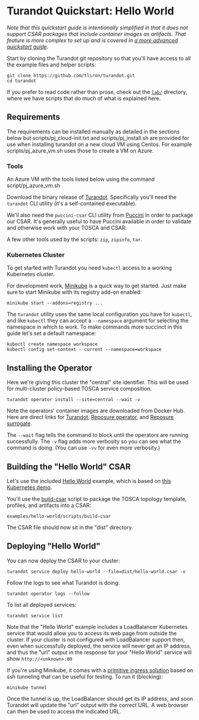 Turandot Quickstart: Hello World
================================

*Note that this quickstart guide is intentionally simplified in that it does not support
CSAR packages that include container images as artifacts. That feature is more complex to
set up and is covered in [a more advanced quickstart guide](QUICKSTART-SELF-CONTAINED.md).*

Start by cloning the Turandot git repository so that you'll have access to all the example
files and helper scripts:

    git clone https://github.com/tliron/turandot.git
    cd turandot

If you prefer to read code rather than prose, check out the [`lab/`](lab/) directory,
where we have scripts that do much of what is explained here.

Requirements
------------
The requirements can be installed manually as detailed in the sections below but scripts/pj_cloud-init.txt and scripts/pj_install.sh are provided for use when installing turandot on a new cloud VM using Centos. For example scripts/pj_azure_vm.sh uses those to create a VM on Azure.

### Tools
An Azure VM with the tools listed below using the command script/pj_azure_vm.sh

Download the binary release of [Turandot](https://github.com/tliron/turandot/releases).
Specifically you'll need the `turandot` CLI utility (it's a self-contained executable).

We'll also need the `puccini-csar` CLI utility from [Puccini](https://puccini.cloud/)
in order to package our CSAR. It's generally useful to have Puccini available in
order to validate and otherwise work with your TOSCA and CSAR.

A few other tools used by the scripts: `zip`, `zipinfo`, `tar`.



### Kubernetes Cluster

To get started with Turandot you need `kubectl` access to a working Kubernetes
cluster.

For development work, [Minikube](https://minikube.sigs.k8s.io/docs/) is a quick way
to get started. Just make sure to start Minikube with its registry add-on enabled:

    minikube start --addons=registry ...

The `turandot` utility uses the same local configuration you have for `kubectl`, and like
`kubectl` they can accept a `--namespace` argument for selecting the namespace in which to
work. To make commands more succinct in this guide let's set a default namespace:

    kubectl create namespace workspace
    kubectl config set-context --current --namespace=workspace

Installing the Operator
-----------------------

Here we're giving this cluster the "central" site identifier. This will be used
for multi-cluster policy-based TOSCA service composition.

    turandot operator install --site=central --wait -v

Note the operators' container images are downloaded from Docker Hub. Here are
direct links for [Turandot](https://hub.docker.com/r/tliron/turandot-operator),
[Reposure operator](https://hub.docker.com/r/tliron/reposure-operator), and
[Reposure surrogate](https://hub.docker.com/r/tliron/reposure-surrogate).

The `--wait` flag tells the command to block until the operators are running
successfully. The `-v` flag adds more verbosity so you can see what the command is
doing. (You can use `-vv` for even more verbosity.)

Building the "Hello World" CSAR
-------------------------------

Let's use the included [Hello World](examples/hello-world/) example, which is based on
[this Kubernetes demo](https://github.com/paulbouwer/hello-kubernetes).

You'll use the [build-csar](examples/hello-world/scripts/build-csar) script to package
the TOSCA topology template, profiles, and artifacts into a CSAR:

    examples/hello-world/scripts/build-csar

The CSAR file should now sit in the "dist" directory.

Deploying "Hello World"
-----------------------

You can now deploy the CSAR to your cluster:

    turandot service deploy hello-world --file=dist/hello-world.csar -v

Follow the logs to see what Turandot is doing:

    turandot operator logs --follow

To list all deployed services:

    turandot service list

Note that the "Hello World" example includes a LoadBalancer Kubernetes service that would
allow you to access its web page from outside the cluster. If your cluster is not configured
with LoadBalancer support then, even when successfully
deployed, the service will never get an IP address, and thus the "url" output in the response for 
your "Hello World" service will show `http://<unknown>:80`

If you're using Minikube, it comes with a
[primitive ingress solution](https://minikube.sigs.k8s.io/docs/commands/tunnel/) based on ssh
tunneling that can be useful for testing. To run it (blocking):

    minikube tunnel

Once the tunnel is up, the LoadBalancer should get its IP address, and soon Turandot will
update the "url" output with the correct URL. A web browser can then be used to access the indicated URL.

